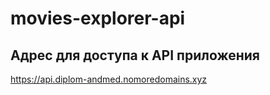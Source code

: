 # movies-explorer-api

## Адрес для доступа к API приложения
https://api.diplom-andmed.nomoredomains.xyz
